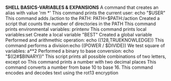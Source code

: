 **SHELL BASICS-VARIABLES & EXPANSIONS**
A command that creates an alias with value 'rm *'
This command prints the current user: echo "$USER"
This command adds /action to the PATH: PATH=$PATH:/action
Created a script that counts the number of directories in the PATH
This command prints environmental variables: printenv
This command prints local variables:set
Create a local variable "BEST"
Created a global variable
Performed and arithmethic operation: echo $((128,$TRUEKNOWLEDGE))
This command performs a division:echo $(($POWER / $DIVIDE))
We test square of variables: a**2
Performed a binary to base conversion: echo "$((2#$BINARY))"
This script prints all possible combinations of two letters, except oo
This command prints a number with two decimal places
This command converts a number from base 10 to base 16.
This command encodes and decodes text using the rot13 encryption
